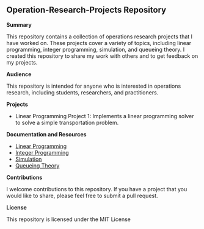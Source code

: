 ## Operation-Research-Projects Repository

**Summary**

This repository contains a collection of operations research projects that I have worked on. These projects cover a variety of topics, including linear programming, integer programming, simulation, and queueing theory. I created this repository to share my work with others and to get feedback on my projects.

**Audience**

This repository is intended for anyone who is interested in operations research, including students, researchers, and practitioners.

**Projects**

* Linear Programming Project 1: Implements a linear programming solver to solve a simple transportation problem.

**Documentation and Resources**

* [Linear Programming](https://en.wikipedia.org/wiki/Linear_programming)
* [Integer Programming](https://en.wikipedia.org/wiki/Integer_programming)
* [Simulation](https://en.wikipedia.org/wiki/Simulation)
* [Queueing Theory](https://en.wikipedia.org/wiki/Queueing_theory)

**Contributions**

I welcome contributions to this repository. If you have a project that you would like to share, please feel free to submit a pull request.

**License**

This repository is licensed under the MIT License

